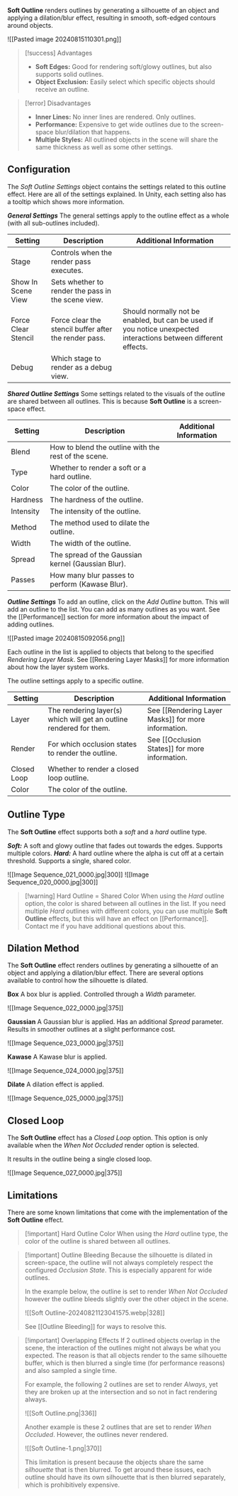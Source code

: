 **Soft Outline** renders outlines by generating a silhouette of an object and applying a dilation/blur effect, resulting in smooth, soft-edged contours around objects. 

![[Pasted image 20240815110301.png]]

> [!success] Advantages
> - **Soft Edges:** Good for rendering soft/glowy outlines, but also supports solid outlines.
> - **Object Exclusion:** Easily select which specific objects should receive an outline.

> [!error] Disadvantages
> - **Inner Lines:** No inner lines are rendered. Only outlines.
> - **Performance:** Expensive to get wide outlines due to the screen-space blur/dilation that happens.
> -  **Multiple Styles:** All outlined objects in the scene will share the same thickness as well as some other settings.


## Configuration
The *Soft Outline Settings* object contains the settings related to this outline effect. Here are all of the settings explained. In Unity, each setting also has a tooltip which shows more information.

***General Settings***
The general settings apply to the outline effect as a whole (with all sub-outlines included).

| **Setting**         | **Description**                                       | **Additional Information**                                                                                       |
| ------------------- | ----------------------------------------------------- | ---------------------------------------------------------------------------------------------------------------- |
| Stage               | Controls when the render pass executes.               |                                                                                                                  |
| Show In Scene View  | Sets whether to render the pass in the scene view.    |                                                                                                                  |
| Force Clear Stencil | Force clear the stencil buffer after the render pass. | Should normally not be enabled, but can be used if you notice unexpected interactions between different effects. |
| Debug               | Which stage to render as a debug view.                |                                                                                                                  |

***Shared Outline Settings***
Some settings related to the visuals of the outline are shared between all outlines. This is because **Soft Outline** is a screen-space effect.

| **Setting** | **Description**                                      | **Additional Information** |
| ----------- | ---------------------------------------------------- | -------------------------- |
| Blend       | How to blend the outline with the rest of the scene. |                            |
| Type        | Whether to render a soft or a hard outline.          |                            |
| Color       | The color of the outline.                            |                            |
| Hardness    | The hardness of the outline.                         |                            |
| Intensity   | The intensity of the outline.                        |                            |
| Method      | The method used to dilate the outline.               |                            |
| Width       | The width of the outline.                            |                            |
| Spread      | The spread of the Gaussian kernel (Gaussian Blur).   |                            |
| Passes      | How many blur passes to perform (Kawase Blur).       |                            |

***Outline Settings***
To add an outline, click on the *Add Outline* button. This will add an outline to the list. You can add as many outlines as you want. See the [[Performance]] section for more information about the impact of adding outlines.

![[Pasted image 20240815092056.png]]

Each outline in the list is applied to objects that belong to the specified *Rendering Layer Mask*. See [[Rendering Layer Masks]] for more information about how the layer system works.

The outline settings apply to a specific outline.

| **Setting** | **Description**                                                     | **Additional Information**                          |
| ----------- | ------------------------------------------------------------------- | --------------------------------------------------- |
| Layer       | The rendering layer(s) which will get an outline rendered for them. | See [[Rendering Layer Masks]] for more information. |
| Render      | For which occlusion states to render the outline.                   | See [[Occlusion States]] for more information.      |
| Closed Loop | Whether to render a closed loop outline.                            |                                                     |
| Color       | The color of the outline.                                           |                                                     |

## Outline Type
The **Soft Outline** effect supports both a *soft* and a *hard* outline type.

***Soft:*** A soft and glowy outline that fades out towards the edges. Supports multiple colors.
***Hard:*** A hard outline where the alpha is cut off at a certain threshold. Supports a single, shared color.

![[Image Sequence_021_0000.jpg|300]] ![[Image Sequence_020_0000.jpg|300]]


> [!warning] Hard Outline = Shared Color
> When using the *Hard* outline option, the color is shared between all outlines in the list. If you need multiple *Hard* outlines with different colors, you can use multiple **Soft Outline** effects, but this will have an effect on [[Performance]]. Contact me if you have additional questions about this.


## Dilation Method
The **Soft Outline** effect renders outlines by generating a silhouette of an object and applying a dilation/blur effect. There are several options available to control how the silhouette is dilated.

**Box**
A box blur is applied. Controlled through a *Width* parameter.

![[Image Sequence_022_0000.jpg|375]]

**Gaussian** 
A Gaussian blur is applied. Has an additional *Spread* parameter. Results in smoother outlines at a slight performance cost.

![[Image Sequence_023_0000.jpg|375]]


**Kawase** 
A Kawase blur is applied.

![[Image Sequence_024_0000.jpg|375]]

**Dilate**
A dilation effect is applied.

![[Image Sequence_025_0000.jpg|375]]

## Closed Loop
The **Soft Outline** effect has a *Closed Loop* option. This option is only available when the *When Not Occluded* render option is selected.

It results in the outline being a single closed loop.

![[Image Sequence_027_0000.jpg|375]]


## Limitations
There are some known limitations that come with the implementation of the **Soft Outline** effect.

> [!important] Hard Outline Color
>  When using the *Hard* outline type, the color of the outline is shared between all outlines.

> [!important] Outline Bleeding
>  Because the silhouette is dilated in screen-space, the outline will not always completely respect the configured *Occlusion State*. This is especially apparent for wide outlines.
>  
>  In the example below, the outline is set to render *When Not Occluded* however the outline bleeds slightly over the other object in the scene.
>  
>  ![[Soft Outline-20240821123041575.webp|328]]
>  
>  See [[Outline Bleeding]] for ways to resolve this.

> [!important] Overlapping Effects
> If 2 outlined objects overlap in the scene, the interaction of the outlines might not always be what you expected. The reason is that all objects render to the same silhouette buffer, which is then blurred a single time (for performance reasons) and also sampled a single time.
> 
> For example, the following 2 outlines are set to render *Always*, yet they are broken up at the intersection and so not in fact rendering always.
> 
> ![[Soft Outline.png|336]]
> 
> Another example is these 2 outlines that are set to render *When Occluded*. However, the outlines never rendered.
> 
> ![[Soft Outline-1.png|370]]
> 
> This limitation is present because the objects share the same *silhouette* that is then blurred. To get around these issues, each outline should have its own silhouette that is then blurred separately, which is prohibitively expensive.
